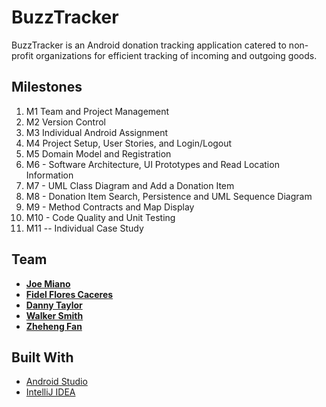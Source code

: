 # BuzzTracker

BuzzTracker is an Android donation tracking application catered to non-profit organizations for efficient tracking of incoming and outgoing goods.

## Milestones

1. M1 Team and Project Management
2. M2 Version Control
3. M3 Individual Android Assignment
4. M4 Project Setup, User Stories, and Login/Logout
5. M5 Domain Model and Registration
6. M6 - Software Architecture, UI Prototypes and Read Location Information
7. M7 - UML Class Diagram and Add a Donation Item
8. M8 - Donation Item Search, Persistence and UML Sequence Diagram
9. M9 - Method Contracts and Map Display
10. M10 - Code Quality and Unit Testing
11. M11 -- Individual Case Study

## Team

* [**Joe Miano**](https://github.com/jmiano)
* [**Fidel Flores Caceres**](https://github.com/fefcaceres)
* [**Danny Taylor**](https://github.com/dannyht)
* [**Walker Smith**](https://github.com/walkersmith2021)
* [**Zheheng Fan**](https://github.com/zfan71)

## Built With

* [Android Studio](https://developer.android.com/studio/)
* [IntelliJ IDEA](https://www.jetbrains.com/idea/)
